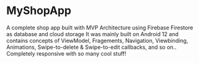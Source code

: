 # MyShopApp
A complete shop app built with MVP Architecture using Firebase Firestore as database and cloud storage
It was mainly built on Android 12 and
contains concepts of ViewModel, Fragements, Navigation, Viewbinding, Animations, Swipe-to-delete & Swipe-to-edit callbacks, and so on..
Completely responsive with so many cool stuff!
